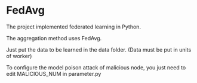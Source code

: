 # FedAvg

The project implemented federated learning in Python.

The aggregation method uses FedAvg.

Just put the data to be learned in the data folder.
(Data must be put in units of worker)

To configure the model poison attack of malicious node, you just need to edit MALICIOUS_NUM in parameter.py
